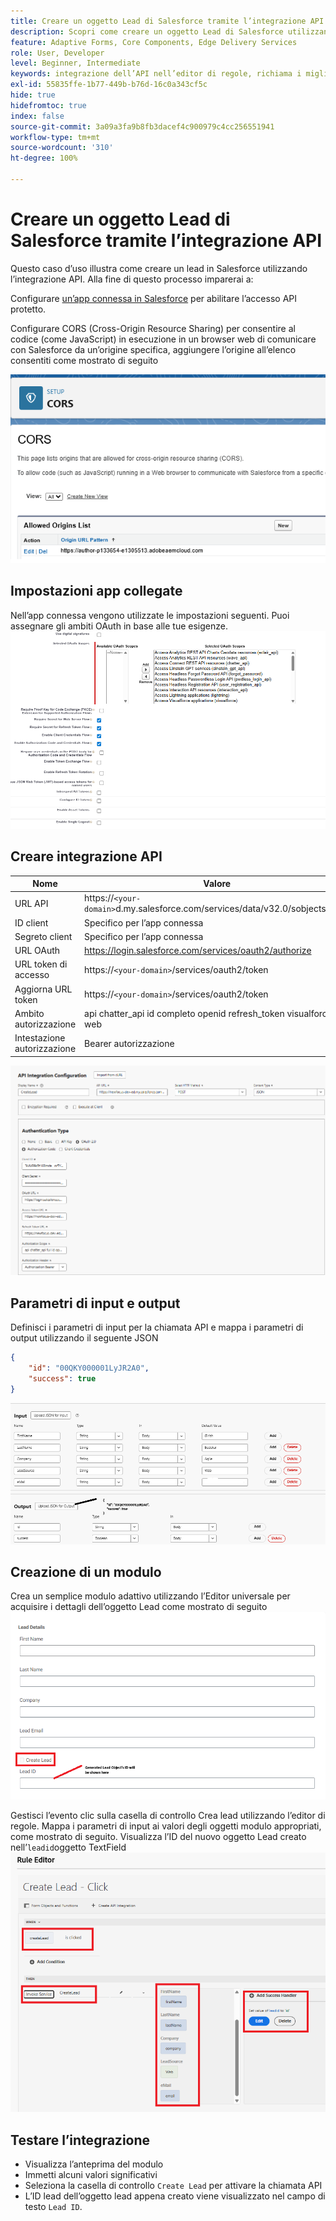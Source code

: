 ```yaml
---
title: Creare un oggetto Lead di Salesforce tramite l’integrazione API
description: Scopri come creare un oggetto Lead di Salesforce utilizzando l’integrazione API.
feature: Adaptive Forms, Core Components, Edge Delivery Services
role: User, Developer
level: Beginner, Intermediate
keywords: integrazione dell’API nell’editor di regole, richiama i miglioramenti del servizio
exl-id: 55835ffe-1b77-449b-b76d-16c0a343cf5c
hide: true
hidefromtoc: true
index: false
source-git-commit: 3a09a3fa9b8fb3dacef4c900979c4cc256551941
workflow-type: tm+mt
source-wordcount: '310'
ht-degree: 100%

---
```


# Creare un oggetto Lead di Salesforce tramite l’integrazione API

Questo caso d’uso illustra come creare un lead in Salesforce utilizzando l’integrazione API. Alla fine di questo processo imparerai a:

Configurare [un’app connessa in Salesforce](https://help.salesforce.com/s/articleView?id=platform.ev_relay_create_connected_app.htm&type=5) per abilitare l’accesso API protetto.

Configurare CORS (Cross-Origin Resource Sharing) per consentire al codice (come JavaScript) in esecuzione in un browser web di comunicare con Salesforce da un’origine specifica, aggiungere l’origine all’elenco consentiti come mostrato di seguito

![cors](assets/salesforce-cors.png)

## Impostazioni app collegate

Nell’app connessa vengono utilizzate le impostazioni seguenti. Puoi assegnare gli ambiti OAuth in base alle tue esigenze.
![impostazioni-app-connesse](assets/salesforce-connected-app-settings.png)

## Creare integrazione API

| Nome | Valore |
|--------------------------------|------------------|
| URL API | https://`<your-domain>`d.my.salesforce.com/services/data/v32.0/sobjects/Lead |
| ID client | Specifico per l’app connessa |
| Segreto client | Specifico per l’app connessa |
| URL OAuth | https://login.salesforce.com/services/oauth2/authorize |
| URL token di accesso | https://`<your-domain>`/services/oauth2/token |
| Aggiorna URL token | https://`<your-domain>`/services/oauth2/token |
| Ambito autorizzazione | api chatter_api id completo openid refresh_token visualforce web |
| Intestazione autorizzazione | Bearer autorizzazione |

![integrazione-api](assets/salesforce-api-integration-create-lead.png)

## Parametri di input e output

Definisci i parametri di input per la chiamata API e mappa i parametri di output utilizzando il seguente JSON

```json
{
    "id": "00QKY000001LyJR2A0",
    "success": true
}
```

![input-output](assets/create-lead-api-integration-input-output.png)

## Creazione di un modulo

Crea un semplice modulo adattivo utilizzando l’Editor universale per acquisire i dettagli dell’oggetto Lead come mostrato di seguito
![modulo-oggetto-lead](assets/create-lead.png)

Gestisci l’evento clic sulla casella di controllo Crea lead utilizzando l’editor di regole. Mappa i parametri di input ai valori degli oggetti modulo appropriati, come mostrato di seguito. Visualizza l’ID del nuovo oggetto Lead creato nell’`leadid`oggetto TextField
![editor-di-regole](assets/create-leade-rule-editor.png)

## Testare l’integrazione

- Visualizza l’anteprima del modulo
- Immetti alcuni valori significativi
- Seleziona la casella di controllo `Create Lead` per attivare la chiamata API
- L’ID lead dell’oggetto lead appena creato viene visualizzato nel campo di testo `Lead ID`.
